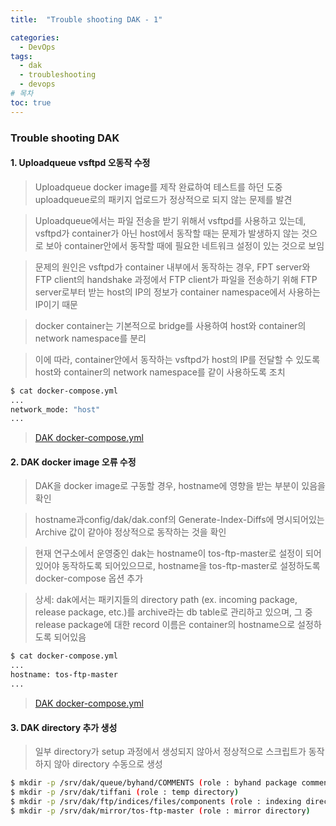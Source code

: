 ```yaml
---
title:  "Trouble shooting DAK - 1"

categories:
  - DevOps
tags:
  - dak
  - troubleshooting
  - devops
# 목차
toc: true
---
```


### Trouble shooting DAK

#### 1. Uploadqueue vsftpd 오동작 수정

> Uploadqueue docker image를 제작 완료하여 테스트를 하던 도중 uploadqueue로의 패키지 업로드가 정상적으로 되지 않는 문제를 발견

> Uploadqueue에서는 파일 전송을 받기 위해서 vsftpd를 사용하고 있는데, vsftpd가 container가 아닌 host에서 동작할 때는 문제가 발생하지 않는 것으로 보아 container안에서 동작할 때에 필요한 네트워크 설정이 있는 것으로 보임

> 문제의 원인은 vsftpd가 container 내부에서 동작하는 경우, FPT server와 FTP client의 handshake 과정에서 FTP client가 파일을 전송하기 위해 FTP server로부터 받는 host의 IP의 정보가 container namespace에서 사용하는 IP이기 때문

> docker container는 기본적으로 bridge를 사용하여 host와 container의 network namespace를 분리

> 이에 따라, container안에서 동작하는 vsftpd가 host의 IP를 전달할 수 있도록 host와 container의 network namespace를 같이 사용하도록 조치

```bash
$ cat docker-compose.yml
...
network_mode: "host"
...
```
> [DAK docker-compose.yml](https://github.com/smilejj91/dak-setting/blob/master/docker-compose.yml)


#### 2. DAK docker image 오류 수정

> DAK을 docker image로 구동할 경우, hostname에 영향을 받는 부분이 있음을 확인

> hostname과config/dak/dak.conf의 Generate-Index-Diffs에 명시되어있는 Archive 값이 같아야 정상적으로 동작하는 것을 확인

> 현재 연구소에서 운영중인 dak는 hostname이 tos-ftp-master로 설정이 되어있어야 동작하도록 되어있으므로,  hostname을 tos-ftp-master로 설정하도록 docker-compose 옵션 추가

> 상세: dak에서는 패키지들의 directory path (ex. incoming package, release package, etc.)를 archive라는 db table로 관리하고 있으며, 그 중 release package에 대한 record 이름은 container의 hostname으로 설정하도록 되어있음

```bash
$ cat docker-compose.yml
...
hostname: tos-ftp-master
...
```

> [DAK docker-compose.yml](https://github.com/smilejj91/dak-setting/blob/master/docker-compose.yml)

#### 3. DAK directory 추가 생성

> 일부 directory가 setup 과정에서 생성되지 않아서 정상적으로 스크립트가 동작하지 않아 directory 수동으로 생성

```bash
$ mkdir -p /srv/dak/queue/byhand/COMMENTS (role : byhand package comment directory)
$ mkdir -p /srv/dak/tiffani (role : temp directory)
$ mkdir -p /srv/dak/ftp/indices/files/components (role : indexing directory)
$ mkdir -p /srv/dak/mirror/tos-ftp-master (role : mirror directory)
```
